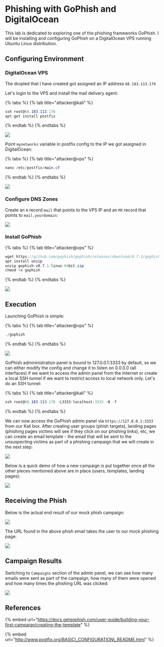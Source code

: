 # Phishing with GoPhish and DigitalOcean

This lab is dedicated to exploring one of the phishing frameworks GoPhish. I will be installing and configuring GoPhish on a DigitalOcean VPS running Ubuntu Linux distribution.

## Configuring Environment

### DigitalOcean VPS

The dropled that I have created got assigned an IP address `68.183.113.176`

Let's login to the VPS and install the mail delivery agent:

{% tabs %}
{% tab title="attacker@kali" %}
```csharp
ssh root@68.183.113.176
apt-get install postfix
```
{% endtab %}
{% endtabs %}

![](../../.gitbook/assets/screenshot-from-2019-01-09-21-12-51.png)

Point `mynetworks` variable in postfix config to the IP we got assigned in DigitalOcean:

{% tabs %}
{% tab title="attacker@vps" %}
```csharp
nano /etc/postfix/main.cf
```
{% endtab %}
{% endtabs %}

![](../../.gitbook/assets/screenshot-from-2019-01-08-22-37-41.png)

### Configure DNS Zones

Create an `A` record `mail` that points to the VPS IP and an `MX` record that points to `mail.yourdomain`:

![](../../.gitbook/assets/screenshot-from-2019-01-08-22-56-12.png)

### Install GoPhish

{% tabs %}
{% tab title="attacker@vps" %}
```csharp
wget https://github.com/gophish/gophish/releases/download/0.7.1/gophish-v0.7.1-linux-64bit.zip
apt install unzip
unzip gophish-v0.7.1-linux-64bit.zip 
chmod +x gophish
```
{% endtab %}
{% endtabs %}

![](../../.gitbook/assets/screenshot-from-2019-01-08-22-40-21.png)

## Execution

Launching GoPhish is simple:

{% tabs %}
{% tab title="attacker@vps" %}
```csharp
./gophish
```
{% endtab %}
{% endtabs %}

![](../../.gitbook/assets/screenshot-from-2019-01-08-22-41-09.png)

GoPhish admininistration panel is bound to 127.0.0.1:3333 by default, so we can either modify the config and change it to listen on 0.0.0.0 \(all interfaces\) if we want to access the admin panel from the Internet or create a local SSH tunnel if we want to restrict access to local network only. Let's do an SSH tunnel:

{% tabs %}
{% tab title="attacker@kali" %}
```csharp
ssh root@68.183.113.176 -L3333:localhost:3333 -N -f
```
{% endtab %}
{% endtabs %}

We can now access the GoPhish admin panel via `https://127.0.0.1:3333` from our Kali box. After creating user groups \(phish targets\), landing pages \(phishing pages victims will see if they click on our phishing links\), etc, we can create an email template - the email that will be sent to the unsuspecting victims as part of a phishing campaign that we will create in the next step:

![](../../.gitbook/assets/screenshot-from-2019-01-08-22-45-34.png)

Below is a quick demo of how a new campaign is put together once all the other pieces mentioned above are in place \(users, templates, landing pages\):

![](../../.gitbook/assets/peek-2019-01-08-22-47.gif)

## Receiving the Phish

Below is the actual end result of our mock phish campaign:

![](../../.gitbook/assets/screenshot-from-2019-01-08-22-50-47.png)

The URL found in the above phish email takes the user to our mock phishing page:

![](../../.gitbook/assets/screenshot-from-2019-01-08-22-51-21.png)

## Campaign Results

Switching to `Campaigns` section of the admin panel, we can see how many emails were sent as part of the campaign, how many of them were opened and how many times the phishing URL was clicked:

![](../../.gitbook/assets/screenshot-from-2019-01-08-23-11-32.png)

## References

{% embed url="https://docs.getgophish.com/user-guide/building-your-first-campaign/creating-the-template" %}

{% embed url="http://www.postfix.org/BASIC\_CONFIGURATION\_README.html" %}

